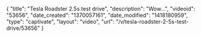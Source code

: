{
    "title": "Tesla Roadster 2.5s test drive",
    "description": "Wow...",
    "videoid": "53656",
    "date_created": "1370057161",
    "date_modified": "1418180959",
    "type": "captivate",
    "layout": "video",
    "url": "\/v\/tesla-roadster-2-5s-test-drive\/53656"
}